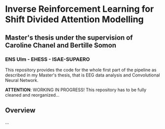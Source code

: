 # Inverse Reinforcement Learning for Shift Divided Attention Modelling
## Master's thesis under the supervision of Caroline Chanel and Bertille Somon
### ENS Ulm - EHESS - ISAE-SUPAERO

This repository provides the code for the whole first part of the pipeline as described in my Master's thesis, that is EEG data analysis and Convolutional Neural Network. 

**ATTENTION**: WORKING IN PROGRESS! This repository has to be fully cleaned and reorganized...

## Overview

...
